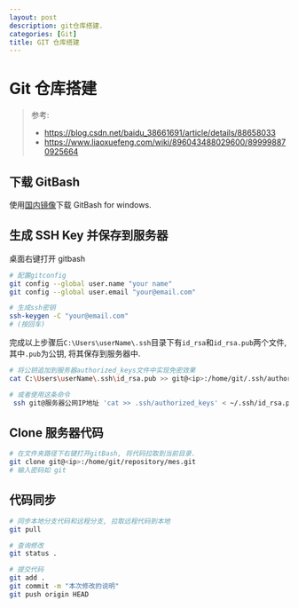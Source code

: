 ```yaml
---
layout: post
description: git仓库搭建.
categories: [Git]
title: GIT 仓库搭建
---
```

# Git 仓库搭建

> 参考:
> - <https://blog.csdn.net/baidu_38661691/article/details/88658033>
> - <https://www.liaoxuefeng.com/wiki/896043488029600/899998870925664>

## 下载 GitBash
使用[国内镜像](https://npm.taobao.org/mirrors/git-for-windows/)下载 GitBash for windows.

## 生成 SSH Key 并保存到服务器

桌面右键打开 gitbash 
``` bash
# 配置gitconfig
git config --global user.name "your name"
git config --global user.email "your@email.com"

# 生成ssh密钥
ssh-keygen -C "your@email.com"
# (按回车)
```
完成以上步骤后`C:\Users\userName\.ssh`目录下有`id_rsa`和`id_rsa.pub`两个文件, 其中`.pub`为公钥, 将其保存到服务器中.  
``` bash
# 将公钥追加到服务器authorized_keys文件中实现免密效果
cat C:\Users\userName\.ssh\id_rsa.pub >> git@<ip>:/home/git/.ssh/authorized_keys

# 或者使用这条命令
 ssh git@服务器公网IP地址 'cat >> .ssh/authorized_keys' < ~/.ssh/id_rsa.pub
```
## Clone 服务器代码
``` bash
# 在文件夹路径下右键打开gitBash, 将代码拉取到当前目录.
git clone git@<ip>:/home/git/repository/mes.git
# 输入密码如 git
```

## 代码同步

```bash
# 同步本地分支代码和远程分支, 拉取远程代码到本地
git pull

# 查询修改
git status .

# 提交代码
git add .
git commit -m "本次修改的说明"
git push origin HEAD 
```